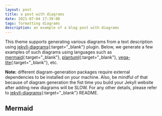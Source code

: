 ```yaml
---
layout: post
title: a post with diagrams
date: 2021-07-04 17:39:00
tags: formatting diagrams
description: an example of a blog post with diagrams
---
```


This theme supports generating various diagrams from a text description using [jekyll-diagrams](https://github.com/zhustec/jekyll-diagrams){:target="\_blank"} plugin.
Below, we generate a few examples of such diagrams using languages such as [mermaid](https://mermaid-js.github.io/mermaid/){:target="\_blank"}, [plantuml](https://plantuml.com/){:target="\_blank"}, [vega-lite](https://vega.github.io/vega-lite/){:target="\_blank"}, etc.

**Note:** different diagram-generation packages require external dependencies to be installed on your machine.
Also, be mindful of that because of diagram generation the fist time you build your Jekyll website after adding new diagrams will be SLOW.
For any other details, please refer to [jekyll-diagrams](https://github.com/zhustec/jekyll-diagrams){:target="\_blank"} README.


## Mermaid

<!-- Install mermaid using `node.js` package manager `npm` by running the following command: -->
<!-- ```bash -->
<!-- npm install -g mermaid.cli -->
<!-- ``` -->

<!-- The diagram below was generated by the following code: -->

<!-- {% raw %} -->
<!-- ``` -->
<!-- {% mermaid %} -->
<!-- sequenceDiagram -->
<!--     participant John -->
<!--     participant Alice -->
<!--     Alice->>John: Hello John, how are you? -->
<!--     John-\->>Alice: Great! -->
<!-- {% endmermaid %} -->
<!-- ``` -->
<!-- {% endraw %} -->

<!-- {% mermaid %} -->
<!-- sequenceDiagram -->
<!--     participant John -->
<!--     participant Alice -->
<!--     Alice->>John: Hello John, how are you? -->
<!--     John-\->>Alice: Great! -->
<!-- {% endmermaid %} -->
